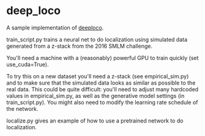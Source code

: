 # deep_loco

A sample implementation of [deeploco](https://www.biorxiv.org/content/early/2018/02/16/267096).

train_script.py trains a neural net to do localization using simulated data generated
 from a z-stack from the 2016 SMLM challenge.

You'll need a machine with a (reasonably) powerful GPU to train quickly (set use_cuda=True).

To try this on a new dataset you'll need a z-stack (see empirical_sim.py) and to
make sure that the simulated data looks as similar as possible to the real data.
This could be quite difficult: you'll need to adjust many hardcoded values in empirical_sim.py,
as well as the generative model settings (in train_script.py). You might also need to modify
the learning rate schedule of the network.

localize.py gives an example of how to use a pretrained network to do localization.
